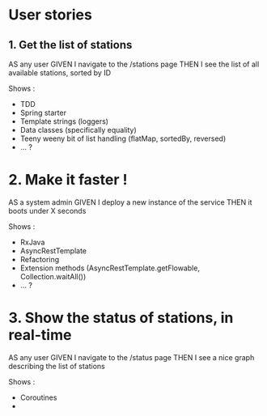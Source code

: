 # User stories

## 1. Get the list of stations
AS any user
GIVEN I navigate to the /stations page
THEN I see the list of all available stations, sorted by ID

Shows :
- TDD
- Spring starter
- Template strings (loggers)
- Data classes (specifically equality)
- Teeny weeny bit of list handling (flatMap, sortedBy, reversed)
- ... ?


# 2. Make it faster !
AS a system admin
GIVEN I deploy a new instance of the service
THEN it boots under X seconds

Shows :
- RxJava
- AsyncRestTemplate
- Refactoring
- Extension methods (AsyncRestTemplate.getFlowable, Collection<Flowable>.waitAll())
- ... ?



# 3. Show the status of stations, in real-time
AS any user
GIVEN I navigate to the /status page
THEN I see a nice graph describing the list of stations

Shows :
- Coroutines
- 
